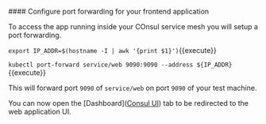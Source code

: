 #### Configure port forwarding for your frontend application

To access the app running inside your COnsul service mesh you will setup a port forwarding.

`export IP_ADDR=$(hostname -I | awk '{print $1}')`{{execute}}

`kubectl port-forward service/web 9090:9090 --address ${IP_ADDR}`{{execute}}

This will forward port `9090` of `service/web` on port `9090` of your test machine.

You can now open the [Dashboard]([Consul UI](https://[[HOST_SUBDOMAIN]]-9090-[[KATACODA_HOST]].environments.katacoda.com/ui)) tab to be redirected to the web application UI.